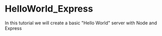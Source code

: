 # HelloWorld_Express
In this tutorial we will create a basic "Hello World" server with Node and Express
